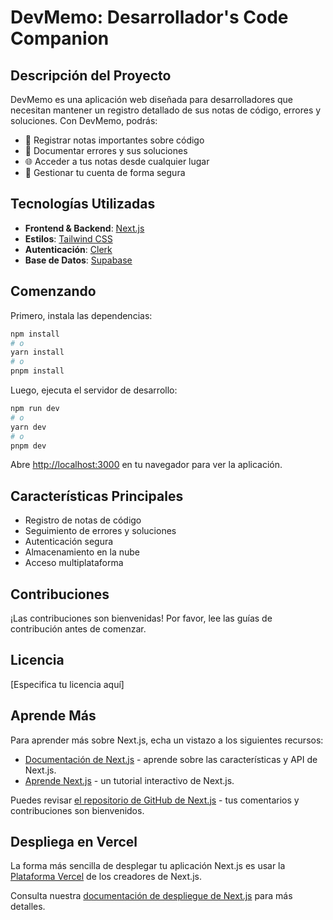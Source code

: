 # DevMemo: Desarrollador's Code Companion

## Descripción del Proyecto

DevMemo es una aplicación web diseñada para desarrolladores que necesitan mantener un registro detallado de sus notas de código, errores y soluciones. Con DevMemo, podrás:

- 📝 Registrar notas importantes sobre código
- 🐛 Documentar errores y sus soluciones
- 🌐 Acceder a tus notas desde cualquier lugar
- 👥 Gestionar tu cuenta de forma segura

## Tecnologías Utilizadas

- **Frontend & Backend**: [Next.js](https://nextjs.org/)
- **Estilos**: [Tailwind CSS](https://tailwindcss.com/)
- **Autenticación**: [Clerk](https://clerk.com/)
- **Base de Datos**: [Supabase](https://supabase.com/)

## Comenzando

Primero, instala las dependencias:

```bash
npm install
# o
yarn install
# o
pnpm install
```

Luego, ejecuta el servidor de desarrollo:

```bash
npm run dev
# o
yarn dev
# o
pnpm dev
```

Abre [http://localhost:3000](http://localhost:3000) en tu navegador para ver la aplicación.

## Características Principales

- Registro de notas de código
- Seguimiento de errores y soluciones
- Autenticación segura
- Almacenamiento en la nube
- Acceso multiplataforma

## Contribuciones

¡Las contribuciones son bienvenidas! Por favor, lee las guías de contribución antes de comenzar.

## Licencia

[Especifica tu licencia aquí]

## Aprende Más

Para aprender más sobre Next.js, echa un vistazo a los siguientes recursos:

- [Documentación de Next.js](https://nextjs.org/docs) - aprende sobre las características y API de Next.js.
- [Aprende Next.js](https://nextjs.org/learn) - un tutorial interactivo de Next.js.

Puedes revisar [el repositorio de GitHub de Next.js](https://github.com/vercel/next.js) - tus comentarios y contribuciones son bienvenidos.

## Despliega en Vercel

La forma más sencilla de desplegar tu aplicación Next.js es usar la [Plataforma Vercel](https://vercel.com/new?utm_medium=default-template&filter=next.js&utm_source=create-next-app&utm_campaign=create-next-app-readme) de los creadores de Next.js.

Consulta nuestra [documentación de despliegue de Next.js](https://nextjs.org/docs/app/building-your-application/deploying) para más detalles.
